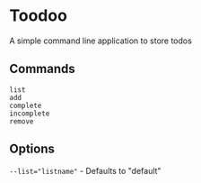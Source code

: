 # Toodoo

A simple command line application to store todos

## Commands

```shell
list
add
complete
incomplete
remove
```

## Options

`--list="listname"` - Defaults to "default"
